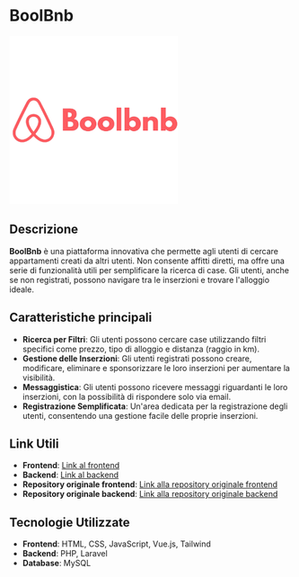 # BoolBnb

<img src="boolbnb-logo.png" alt="boolbnb-logo.png" width="300"/>

## Descrizione

**BoolBnb** è una piattaforma innovativa che permette agli utenti di cercare appartamenti creati da altri utenti. Non consente affitti diretti, ma offre una serie di funzionalità utili per semplificare la ricerca di case. Gli utenti, anche se non registrati, possono navigare tra le inserzioni e trovare l'alloggio ideale.

## Caratteristiche principali

- **Ricerca per Filtri**: Gli utenti possono cercare case utilizzando filtri specifici come prezzo, tipo di alloggio e distanza (raggio in km).
- **Gestione delle Inserzioni**: Gli utenti registrati possono creare, modificare, eliminare e sponsorizzare le loro inserzioni per aumentare la visibilità.
- **Messaggistica**: Gli utenti possono ricevere messaggi riguardanti le loro inserzioni, con la possibilità di rispondere solo via email.
- **Registrazione Semplificata**: Un'area dedicata per la registrazione degli utenti, consentendo una gestione facile delle proprie inserzioni.

## Link Utili

- **Frontend**: [Link al frontend](https://github.com/AlanDAmario/boolbnb-client)
- **Backend**: [Link al backend](https://github.com/AlanDAmario/BoolBnb-Server)
- **Repository originale frontend**: [Link alla repository originale frontend](https://github.com/salvatorebriga/client)
- **Repository originale backend**: [Link alla repository originale backend](https://github.com/salvatorebriga/server)

## Tecnologie Utilizzate

- **Frontend**: HTML, CSS, JavaScript, Vue.js, Tailwind
- **Backend**: PHP, Laravel
- **Database**: MySQL
